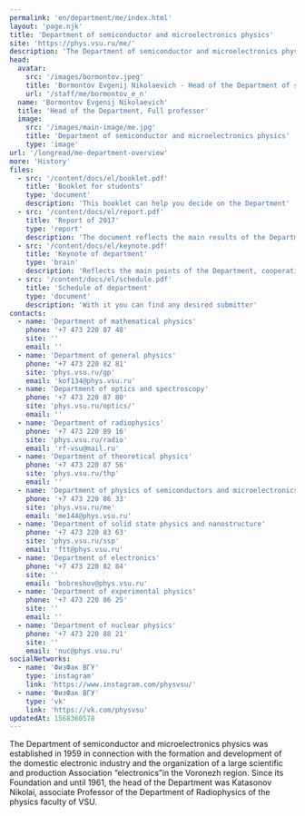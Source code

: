 ```yaml
---
permalink: 'en/department/me/index.html'
layout: 'page.njk'
title: 'Department of semiconductor and microelectronics physics'
site: 'https://phys.vsu.ru/me/'
description: 'The Department of semiconductor and microelectronics physics was established in 1959 in connection with the formation and development of the domestic electronic industry and the organization of a large scientific and production Association “electronics”in the Voronezh region. Since its Foundation and until 1961, the head of the Department was Katasonov Nikolai, associate Professor of the Department of Radiophysics of the physics faculty of VSU.'
head:
  avatar:
    src: '/images/bormontov.jpeg'
    title: 'Bormontov Evgenij Nikolaevich - Head of the Department of semiconductor and microelectronics physics'
    url: '/staff/me/bormontov_e_n'
  name: 'Bormontov Evgenij Nikolaevich'
  title: 'Head of the Department, Full professor'
  image:
    src: '/images/main-image/me.jpg'
    title: 'Department of semiconductor and microelectronics physics'
    type: 'image'
url: '/longread/me-department-overview'
more: 'History'
files:
  - src: '/content/docs/el/booklet.pdf'
    title: 'Booklet for students'
    type: 'document'
    description: 'This booklet can help you decide on the Department'
  - src: '/content/docs/el/report.pdf'
    title: 'Report of 2017'
    type: 'report'
    description: 'The document reflects the main results of the Department'
  - src: '/content/docs/el/keynote.pdf'
    title: 'Keynote of department'
    type: 'brain'
    description: 'Reflects the main points of the Department, cooperation and scientific achievements'
  - src: '/content/docs/el/schedule.pdf'
    title: 'Schedule of department'
    type: 'document'
    description: 'With it you can find any desired submitter'
contacts:
  - name: 'Department of mathematical physics'
    phone: '+7 473 220 87 48'
    site: ''
    email: ''
  - name: 'Department of general physics'
    phone: '+7 473 220 82 81'
    site: 'phys.vsu.ru/gp'
    email: 'kof134@phys.vsu.ru'
  - name: 'Department of optics and spectroscopy'
    phone: '+7 473 220 87 80'
    site: 'phys.vsu.ru/optics/'
    email: ''
  - name: 'Department of radiophysics'
    phone: '+7 473 220 89 16'
    site: 'phys.vsu.ru/radio'
    email: 'rf-vsu@mail.ru'
  - name: 'Department of theoretical physics'
    phone: '+7 473 220 87 56'
    site: 'phys.vsu.ru/thp'
    email: ''
  - name: 'Department of physics of semiconductors and microelectronics'
    phone: '+7 473 220 86 33'
    site: 'phys.vsu.ru/me'
    email: 'me144@phys.vsu.ru'
  - name: 'Department of solid state physics and nanostructure'
    phone: '+7 473 220 83 63'
    site: 'phys.vsu.ru/ssp'
    email: 'ftt@phys.vsu.ru'
  - name: 'Department of electronics'
    phone: '+7 473 220 82 84'
    site: ''
    email: 'bobreshov@phys.vsu.ru'
  - name: 'Department of experimental physics'
    phone: '+7 473 220 86 25'
    site: ''
    email: ''
  - name: 'Department of nuclear physics'
    phone: '+7 473 220 88 21'
    site: ''
    email: 'nuc@phys.vsu.ru'
socialNetworks:
  - name: 'ФизФак ВГУ'
    type: 'instagram'
    link: 'https://www.instagram.com/physvsu/'
  - name: 'ФизФак ВГУ'
    type: 'vk'
    link: 'https://vk.com/physvsu'
updatedAt: 1568360578
---
```

The Department of semiconductor and microelectronics physics was established in 1959 in connection with the formation and development of the domestic electronic industry and the organization of a large scientific and production Association “electronics”in the Voronezh region. Since its Foundation and until 1961, the head of the Department was Katasonov Nikolai, associate Professor of the Department of Radiophysics of the physics faculty of VSU.
